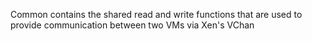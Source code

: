 Common contains the shared read and write functions that are used to provide communication between two VMs via Xen's VChan 
